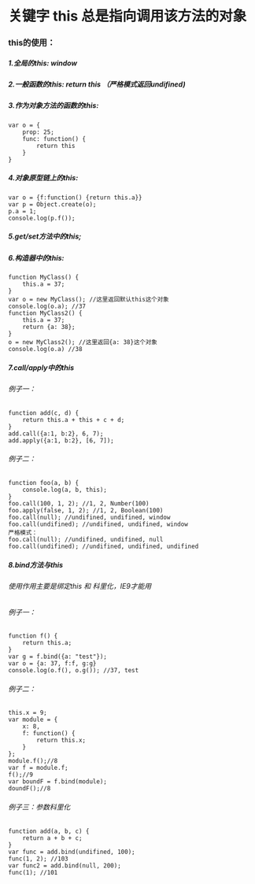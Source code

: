 # 关键字 this 总是指向调用该方法的对象
### this的使用：
##### 1.全局的this: window
##### 2.一般函数的this: return this （严格模式返回undifined)
##### 3.作为对象方法的函数的this: 
    var o = {
        prop: 25;
        func: function() {
            return this
        }
    }
    
##### 4.对象原型链上的this:
    var o = {f:function() {return this.a}}	
    var p = Object.create(o);
    p.a = 1;
    console.log(p.f());
    
##### 5.get/set方法中的this;
##### 6.构造器中的this:
    function MyClass() {
        this.a = 37;
    }
    var o = new MyClass(); //这里返回默认this这个对象
    console.log(o.a); //37	
    function MyClass2() {
        this.a = 37;
        return {a: 38};
    }
    o = new MyClass2(); //这里返回{a: 38}这个对象
    console.log(o.a) //38
    
##### 7.call/apply中的this
###### 例子一：
    function add(c, d) {
        return this.a + this + c + d;
    }
    add.call({a:1, b:2}, 6, 7);
    add.apply({a:1, b:2}, [6, 7]);
    
###### 例子二：
    function foo(a, b) {
        console.log(a, b, this);
    }	
    foo.call(100, 1, 2); //1, 2, Number(100)
    foo.apply(false, 1, 2); //1, 2, Boolean(100)
    foo.call(null); //undifined, undifined, window
    foo.call(undifined); //undifined, undifined, window 
    严格模式：
    foo.call(null); //undifined, undifined, null
    foo.call(undifined); //undifined, undifined, undifined
    
##### 8.bind方法与this
###### 使用作用主要是绑定this 和 科里化，IE9才能用
###### 例子一：
    function f() {
        return this.a;
    }	
    var g = f.bind({a: "test"}); 
    var o = {a: 37, f:f, g:g}
    console.log(o.f(), o.g()); //37, test
    
###### 例子二：
    this.x = 9;
    var module = {
        x: 8,
        f: function() {
            return this.x;
        }
    };
    module.f();//8
    var f = module.f;
    f();//9
    var boundF = f.bind(module);
    doundF();//8
    
###### 例子三：参数科里化
    function add(a, b, c) {
        return a + b + c;
    }
    var func = add.bind(undifined, 100);
    func(1, 2); //103
    var func2 = add.bind(null, 200);
    func(1); //101
